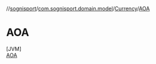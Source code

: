 //[sognisport](../../../../index.md)/[com.sognisport.domain.model](../../index.md)/[Currency](../index.md)/[AOA](index.md)

# AOA

[JVM]\
[AOA](index.md)
